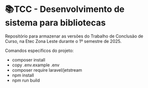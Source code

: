 # 📚TCC - Desenvolvimento de sistema para bibliotecas

Repositório para armazenar as versões do Trabalho de Conclusão de Curso, na Etec Zona Leste durante o 1º semestre de 2025.

Comandos específicos do projeto:

- composer install
- copy .env.example .env
- composer require laravel/jetstream
- npm install
- npm run build
   
